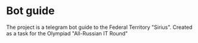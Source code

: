# Bot guide
The project is a telegram bot guide to the Federal Territory "Sirius".
Created as a task for the Olympiad "All-Russian IT Round"
